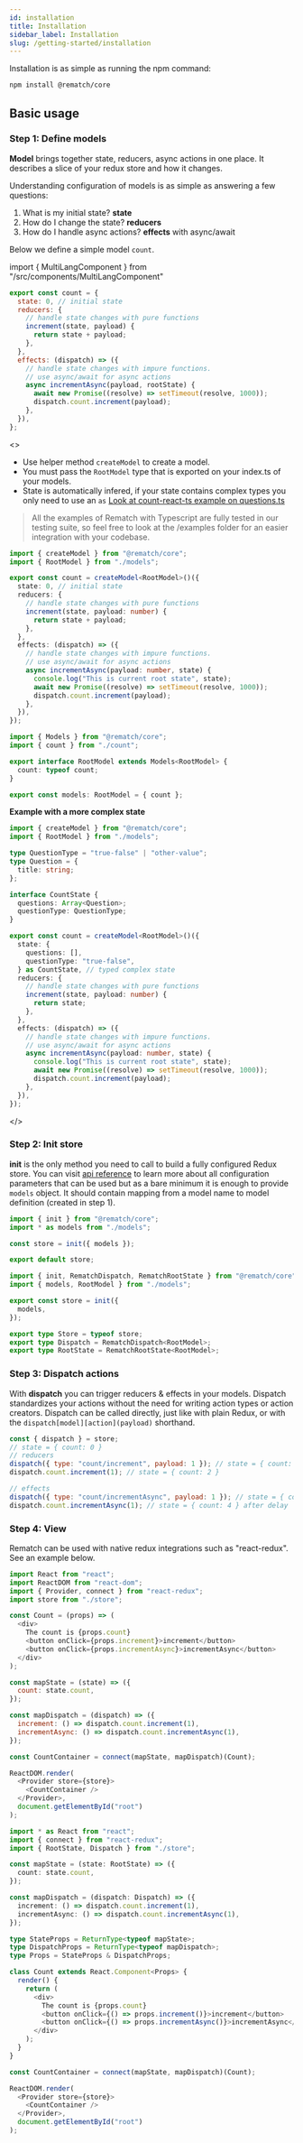 ```yaml
---
id: installation
title: Installation
sidebar_label: Installation
slug: /getting-started/installation
---
```


Installation is as simple as running the npm command:

```bash npm2yarn
npm install @rematch/core
```

## Basic usage

### Step 1: Define models

**Model** brings together state, reducers, async actions in one place. It describes a slice of your redux store and how it changes.

Understanding configuration of models is as simple as answering a few questions:

1. What is my initial state? **state**
2. How do I change the state? **reducers**
3. How do I handle async actions? **effects** with async/await

Below we define a simple model `count`.

import { MultiLangComponent } from "/src/components/MultiLangComponent"

<MultiLangComponent>

```js
export const count = {
  state: 0, // initial state
  reducers: {
    // handle state changes with pure functions
    increment(state, payload) {
      return state + payload;
    },
  },
  effects: (dispatch) => ({
    // handle state changes with impure functions.
    // use async/await for async actions
    async incrementAsync(payload, rootState) {
      await new Promise((resolve) => setTimeout(resolve, 1000));
      dispatch.count.increment(payload);
    },
  }),
};
```

<>

- Use helper method `createModel` to create a model.
- You must pass the `RootModel` type that is exported on your index.ts of your models.
- State is automatically infered, if your state contains complex types you only need to use an `as` [Look at count-react-ts example on questions.ts](https://github.com/rematch/rematch/blob/next-types/examples/count-react-ts/src/models/questions.ts)

> All the examples of Rematch with Typescript are fully tested in our testing suite, so feel free to look at the /examples folder for an easier integration with your codebase.

```ts title="./models/countModel.ts"
import { createModel } from "@rematch/core";
import { RootModel } from "./models";

export const count = createModel<RootModel>()({
  state: 0, // initial state
  reducers: {
    // handle state changes with pure functions
    increment(state, payload: number) {
      return state + payload;
    },
  },
  effects: (dispatch) => ({
    // handle state changes with impure functions.
    // use async/await for async actions
    async incrementAsync(payload: number, state) {
      console.log("This is current root state", state);
      await new Promise((resolve) => setTimeout(resolve, 1000));
      dispatch.count.increment(payload);
    },
  }),
});
```

```ts title="./models/index.ts"
import { Models } from "@rematch/core";
import { count } from "./count";

export interface RootModel extends Models<RootModel> {
  count: typeof count;
}

export const models: RootModel = { count };
```

**Example with a more complex state**

```ts
import { createModel } from "@rematch/core";
import { RootModel } from "./models";

type QuestionType = "true-false" | "other-value";
type Question = {
  title: string;
};

interface CountState {
  questions: Array<Question>;
  questionType: QuestionType;
}

export const count = createModel<RootModel>()({
  state: {
    questions: [],
    questionType: "true-false",
  } as CountState, // typed complex state
  reducers: {
    // handle state changes with pure functions
    increment(state, payload: number) {
      return state;
    },
  },
  effects: (dispatch) => ({
    // handle state changes with impure functions.
    // use async/await for async actions
    async incrementAsync(payload: number, state) {
      console.log("This is current root state", state);
      await new Promise((resolve) => setTimeout(resolve, 1000));
      dispatch.count.increment(payload);
    },
  }),
});
```

</>

</MultiLangComponent>

### Step 2: Init store

**init** is the only method you need to call to build a fully configured Redux store. You can visit [api reference](/docs/api-reference) to learn more about all configuration parameters that can be used but as a bare minimum it is enough to provide `models` object. It should contain mapping from a model name to model definition (created in step 1).

<MultiLangComponent>

```js title="store.js"
import { init } from "@rematch/core";
import * as models from "./models";

const store = init({ models });

export default store;
```

```ts title="store.ts"
import { init, RematchDispatch, RematchRootState } from "@rematch/core";
import { models, RootModel } from "./models";

export const store = init({
  models,
});

export type Store = typeof store;
export type Dispatch = RematchDispatch<RootModel>;
export type RootState = RematchRootState<RootModel>;
```

</MultiLangComponent>

### Step 3: Dispatch actions

With **dispatch** you can trigger reducers & effects in your models. Dispatch standardizes your actions without the need for writing action types or action creators. Dispatch can be called directly, just like with plain Redux, or with the `dispatch[model][action](payload)` shorthand.

```js
const { dispatch } = store;
// state = { count: 0 }
// reducers
dispatch({ type: "count/increment", payload: 1 }); // state = { count: 1 }
dispatch.count.increment(1); // state = { count: 2 }

// effects
dispatch({ type: "count/incrementAsync", payload: 1 }); // state = { count: 3 } after delay
dispatch.count.incrementAsync(1); // state = { count: 4 } after delay
```

### Step 4: View

Rematch can be used with native redux integrations such as "react-redux". See an example below.

<MultiLangComponent>

```js title="App.js"
import React from "react";
import ReactDOM from "react-dom";
import { Provider, connect } from "react-redux";
import store from "./store";

const Count = (props) => (
  <div>
    The count is {props.count}
    <button onClick={props.increment}>increment</button>
    <button onClick={props.incrementAsync}>incrementAsync</button>
  </div>
);

const mapState = (state) => ({
  count: state.count,
});

const mapDispatch = (dispatch) => ({
  increment: () => dispatch.count.increment(1),
  incrementAsync: () => dispatch.count.incrementAsync(1),
});

const CountContainer = connect(mapState, mapDispatch)(Count);

ReactDOM.render(
  <Provider store={store}>
    <CountContainer />
  </Provider>,
  document.getElementById("root")
);
```

```ts title="App.tsx"
import * as React from "react";
import { connect } from "react-redux";
import { RootState, Dispatch } from "./store";

const mapState = (state: RootState) => ({
  count: state.count,
});

const mapDispatch = (dispatch: Dispatch) => ({
  increment: () => dispatch.count.increment(1),
  incrementAsync: () => dispatch.count.incrementAsync(1),
});

type StateProps = ReturnType<typeof mapState>;
type DispatchProps = ReturnType<typeof mapDispatch>;
type Props = StateProps & DispatchProps;

class Count extends React.Component<Props> {
  render() {
    return (
      <div>
        The count is {props.count}
        <button onClick={() => props.increment()}>increment</button>
        <button onClick={() => props.incrementAsync()}>incrementAsync</button>
      </div>
    );
  }
}

const CountContainer = connect(mapState, mapDispatch)(Count);

ReactDOM.render(
  <Provider store={store}>
    <CountContainer />
  </Provider>,
  document.getElementById("root")
);
```

</MultiLangComponent>
